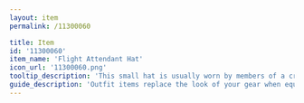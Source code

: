 ```yaml
---
layout: item
permalink: /11300060

title: Item
id: '11300060'
item_name: 'Flight Attendant Hat'
icon_url: '11300060.png'
tooltip_description: 'This small hat is usually worn by members of a crew.'
guide_description: 'Outfit items replace the look of your gear when equipped.'
---
```

